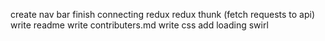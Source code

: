 create nav bar
finish connecting redux
redux thunk (fetch requests to api)
write readme
write contributers.md
write css
add loading swirl